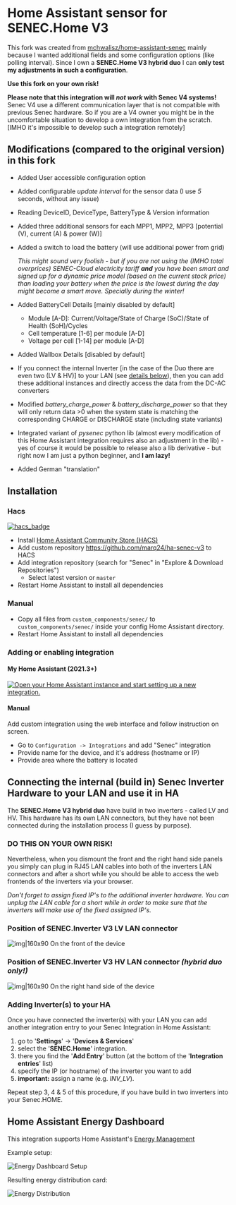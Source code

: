 # Home Assistant sensor for SENEC.Home V3 
This fork was created from [mchwalisz/home-assistant-senec](https://gitgub.com/mchwalisz/home-assistant-senec) mainly
because I wanted additional fields and some configuration options (like polling interval). Since I own a
__SENEC.Home V3 hybrid duo__ I can __only test my adjustments in such a configuration__.

__Use this fork on your own risk!__

__Please note that this integration will _not work_ with Senec V4 systems!__ Senec V4 use a different communication
layer that is not compatible with previous Senec hardware. So if you are a V4 owner you might be in the uncomfortable
situation to develop a own integration from the scratch. [IMHO it's impossible to develop such a integration remotely]

## Modifications (compared to the original version) in this fork
- Added User accessible configuration option
- Added configurable _update interval_ for the sensor data (I use _5_ seconds, without any issue)
- Reading DeviceID, DeviceType, BatteryType & Version information
- Added three additional sensors for each MPP1, MPP2, MPP3 [potential (V), current (A) & power (W)]
- Added a switch to load the battery (will use additional power from grid)
  
  _This might sound very foolish - but if you are not using the (IMHO total overprices) SENEC-Cloud electricity tariff
  __and__ you have been smart and signed up for a dynamic price model (based on the current stock price) than loading
  your battery when the price is the lowest during the day might become a smart move. Specially during the winter!_
 
- Added BatteryCell Details [mainly disabled by default]
  - Module [A-D]: Current/Voltage/State of Charge (SoC)/State of Health (SoH)/Cycles
  - Cell temperature [1-6] per module [A-D]
  - Voltage per cell [1-14] per module [A-D]
- Added Wallbox Details  [disabled by default]
- If you connect the internal Inverter [in the case of the Duo there are even two (LV & HV)] to your LAN (see
  [details below](#inv-lnk)), then you can add these additional instances and directly access the data from the DC-AC
  converters  
- Modified _battery_charge_power_ & _battery_discharge_power_ so that they will only return data >0 when the system
  state is matching the corresponding CHARGE or DISCHARGE state (including state variants)
- Integrated variant of _pysenec_ python lib (almost every modification of this Home Assistant integration requires also
  an adjustment in the lib) - yes of course it would be possible to release also a lib derivative - but right now I am
  just a python beginner, and __I am lazy!__
- Added German "translation"

## Installation

### Hacs

[![hacs_badge](https://img.shields.io/badge/HACS-Custom-orange.svg)](https://github.com/hacs/integration)

- Install [Home Assistant Community Store (HACS)](https://hacs.xyz/)
- Add custom repository https://github.com/marq24/ha-senec-v3 to HACS
- Add integration repository (search for "Senec" in "Explore & Download Repositories")
    - Select latest version or `master`
- Restart Home Assistant to install all dependencies

### Manual

- Copy all files from `custom_components/senec/` to `custom_components/senec/` inside your config Home Assistant directory.
- Restart Home Assistant to install all dependencies

### Adding or enabling integration
#### My Home Assistant (2021.3+)
[![Open your Home Assistant instance and start setting up a new integration.](https://my.home-assistant.io/badges/config_flow_start.svg)](https://my.home-assistant.io/redirect/config_flow_start/?domain=senec)

#### Manual
Add custom integration using the web interface and follow instruction on screen.

- Go to `Configuration -> Integrations` and add "Senec" integration
- Provide name for the device, and it's address (hostname or IP)
- Provide area where the battery is located

<a id='inv-lnk'></a>
## Connecting the internal (build in) Senec Inverter Hardware to your LAN and use it in HA
The __SENEC.Home V3 hybrid duo__ have build in two inverters - called LV and HV. This hardware has its own LAN
connectors, but they have not been connected during the installation process (I guess by purpose).

### __DO THIS ON YOUR OWN RISK!__
Nevertheless, when you dismount the front and the right hand side panels you simply can plug in RJ45 LAN cables into
both of the inverters LAN connectors and after a short while you should be able to access the web frontends of the
inverters via your browser.

_Don't forget to assign fixed IP's to the additional inverter hardware. You can unplug the LAN cable for a short while
in order to make sure that the inverters will make use of the fixed assigned IP's._

### Position of SENEC.Inverter V3 LV LAN connector
![img|160x90](images/inv_lv.png)
On the front of the device

### Position of SENEC.Inverter V3 HV LAN connector _(hybrid duo only!)_
![img|160x90](images/inv_hv.png)
On the right hand side of the device

### Adding Inverter(s) to your HA
Once you have connected the inverter(s) with your LAN you can add another integration entry to your Senec Integration in
Home Assistant:

1. go to '__Settings__' -> '__Devices & Services__'
2. select the '__SENEC.Home__' integration.
3. there you find the '__Add Entry__' button (at the bottom of the '__Integration entries__' list)
4. specify the IP (or hostname) of the inverter you want to add
5. __important:__ assign a name (e.g. _INV_LV_).
 
Repeat step 3, 4 & 5 of this procedure, if you have build in two inverters into your Senec.HOME.

## Home Assistant Energy Dashboard

This integration supports Home Assistant's [Energy Management](https://www.home-assistant.io/docs/energy/)

Example setup:

![Energy Dashboard Setup](images/energy_dashboard.png)

Resulting energy distribution card:

![Energy Distribution](images/energy_distribution.png)
